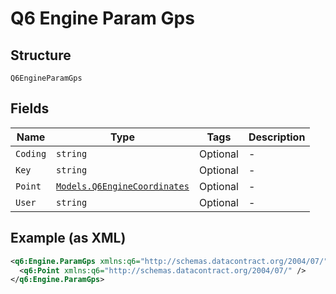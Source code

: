 
# Q6 Engine Param Gps

## Structure

`Q6EngineParamGps`

## Fields

| Name | Type | Tags | Description |
|  --- | --- | --- | --- |
| `Coding` | `string` | Optional | - |
| `Key` | `string` | Optional | - |
| `Point` | [`Models.Q6EngineCoordinates`](/doc/models/q6-engine-coordinates.md) | Optional | - |
| `User` | `string` | Optional | - |

## Example (as XML)

```xml
<q6:Engine.ParamGps xmlns:q6="http://schemas.datacontract.org/2004/07/">
  <q6:Point xmlns:q6="http://schemas.datacontract.org/2004/07/" />
</q6:Engine.ParamGps>
```

